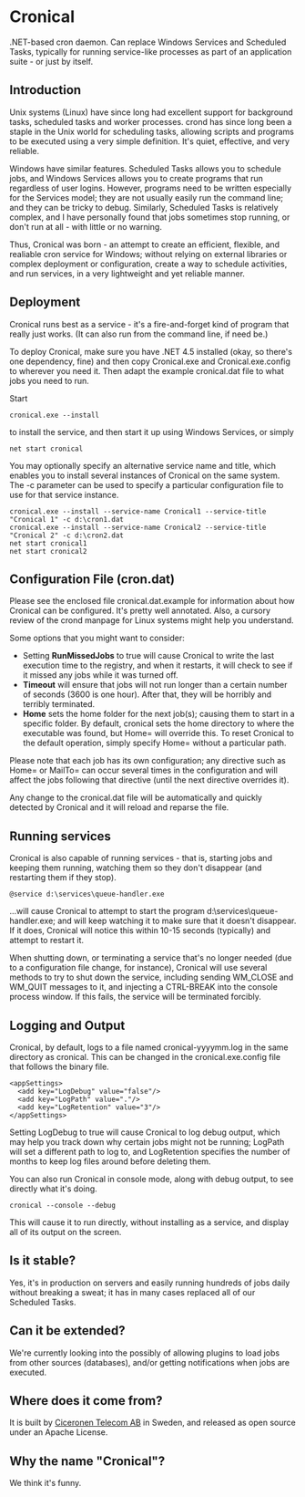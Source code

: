 # Cronical

.NET-based cron daemon. Can replace Windows Services and Scheduled Tasks, typically for running service-like processes as part of an application suite - or just by itself.

## Introduction

Unix systems (Linux) have since long had excellent support for background tasks, scheduled tasks and worker processes. crond has since long been a staple in the Unix world
for scheduling tasks, allowing scripts and programs to be executed using a very simple definition. It's quiet, effective, and very reliable.

Windows have similar features. Scheduled Tasks allows you to schedule jobs, and Windows Services allows you to create programs that run regardless of user logins. However,
programs need to be written especially for the Services model; they are not usually easily run the command line; and they can be tricky to debug. Similarly, Scheduled Tasks
is relatively complex, and I have personally found that jobs sometimes stop running, or don't run at all - with little or no warning.

Thus, Cronical was born - an attempt to create an efficient, flexible, and realiable cron service for Windows; without relying on external libraries or complex deployment
or configuration, create a way to schedule activities, and run services, in a very lightweight and yet reliable manner.

## Deployment

Cronical runs best as a service - it's a fire-and-forget kind of program that really just works. (It can also run from the command line, if need be.)

To deploy Cronical, make sure you have .NET 4.5 installed (okay, so there's one dependency, fine) and then copy Cronical.exe and Cronical.exe.config to wherever you need it.
Then adapt the example cronical.dat file to what jobs you need to run.

Start

    cronical.exe --install

to install the service, and then start it up using Windows Services, or simply

    net start cronical

You may optionally specify an alternative service name and title, which enables you to install several instances of Cronical on the same system. The -c parameter can be
used to specify a particular configuration file to use for that service instance.

    cronical.exe --install --service-name Cronical1 --service-title "Cronical 1" -c d:\cron1.dat
    cronical.exe --install --service-name Cronical2 --service-title "Cronical 2" -c d:\cron2.dat
    net start cronical1
    net start cronical2

## Configuration File (cron.dat)

Please see the enclosed file cronical.dat.example for information about how Cronical can be configured. It's pretty well annotated. Also, a cursory review of the crond
manpage for Linux systems might help you understand.

Some options that you might want to consider:

* Setting **RunMissedJobs** to true will cause Cronical to write the last execution time to the registry, and when it restarts, it will check to see if it missed any jobs
  while it was turned off.
* **Timeout** will ensure that jobs will not run longer than a certain number of seconds (3600 is one hour). After that, they will be horribly and terribly terminated.
* **Home** sets the home folder for the next job(s); causing them to start in a specific folder. By default, cronical sets the home directory to where the executable was
  found, but Home= will override this. To reset Cronical to the default operation, simply specify Home= without a particular path.
  
Please note that each job has its own configuration; any directive such as Home= or MailTo= can occur several times in the configuration and will affect the jobs following
that directive (until the next directive overrides it).

Any change to the cronical.dat file will be automatically and quickly detected by Cronical and it will reload and reparse the file.

## Running services

Cronical is also capable of running services - that is, starting jobs and keeping them running, watching them so they don't disappear (and restarting them if they stop).

    @service d:\services\queue-handler.exe
    
...will cause Cronical to attempt to start the program d:\services\queue-handler.exe; and will keep watching it to make sure that it doesn't disappear. If it does,
Cronical will notice this within 10-15 seconds (typically) and attempt to restart it.

When shutting down, or terminating a service that's no longer needed (due to a configuration file change, for instance), Cronical will use several methods to try to shut
down the service, including sending WM_CLOSE and WM_QUIT messages to it, and injecting a CTRL-BREAK into the console process window. If this fails, the service will be
terminated forcibly.

## Logging and Output

Cronical, by default, logs to a file named cronical-yyyymm.log in the same directory as cronical. This can be changed in the cronical.exe.config file that follows the
binary file.

    <appSettings>
      <add key="LogDebug" value="false"/>
      <add key="LogPath" value="."/>
      <add key="LogRetention" value="3"/>
    </appSettings>

Setting LogDebug to true will cause Cronical to log debug output, which may help you track down why certain jobs might not be running; LogPath will set a different path
to log to, and LogRetention specifies the number of months to keep log files around before deleting them.

You can also run Cronical in console mode, along with debug output, to see directly what it's doing.

    cronical --console --debug

This will cause it to run directly, without installing as a service, and display all of its output on the screen.

## Is it stable?

Yes, it's in production on servers and easily running hundreds of jobs daily without breaking a sweat; it has in many cases replaced all of our Scheduled Tasks.

## Can it be extended?

We're currently looking into the possibly of allowing plugins to load jobs from other sources (databases), and/or getting notifications when jobs are executed.

## Where does it come from?

It is built by [Ciceronen Telecom AB](http://www.ciceronen.com/) in Sweden, and released as open source under an Apache License.

## Why the name "Cronical"?

We think it's funny.
